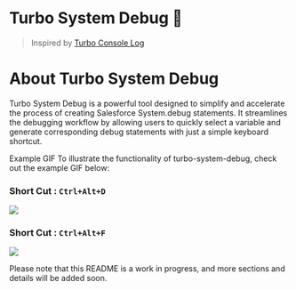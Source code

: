 # Turbo System Debug 🚀

> Inspired by <a href="https://github.com/Chakroun-Anas/turbo-console-log">Turbo Console Log</a> 

# About Turbo System Debug

Turbo System Debug is a powerful tool designed to simplify and accelerate the process of creating Salesforce System.debug statements. It streamlines the debugging workflow by allowing users to quickly select a variable and generate corresponding debug statements with just a simple keyboard shortcut.

Example GIF
To illustrate the functionality of turbo-system-debug, check out the example GIF below:

### Short Cut : `Ctrl+Alt+D`
<img src="https://i.imgur.com/u9Zb5Wf.gif"/>

### Short Cut : `Ctrl+Alt+F`
<img src="https://i.imgur.com/kENrlbM.gif"/>


Please note that this README is a work in progress, and more sections and details will be added soon.

